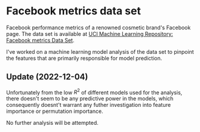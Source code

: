 # Facebook metrics data set

Facebook performance metrics of a renowned cosmetic brand's Facebook page. The data set is available at [UCI Machine Learning Repository: Facebook metrics Data Set](https://archive.ics.uci.edu/ml/datasets/Facebook+metrics).

I've worked on a machine learning model analysis of the data set to pinpoint the features that are primarily responsible for model prediction.

## Update (2022-12-04)

Unfortunately from the low $R^2$ of different models used for the analysis, there doesn't seem to be any predictive power in the models, which consequently doesnt't warrant any futher investigation into feature importance or permutation importance.

No further analysis will be attempted.
